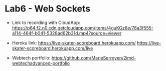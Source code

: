 # Lab6 - Web Sockets

* Link to recording with CloudApp:
https://p64.f2.n0.cdn.getcloudapp.com/items/4guKGz6e/78a3f555-a114-464f-b041-5328ad62b31d.mp4?source=viewer

* Heroku link: 
https://live-skater-scoreboard.herokuapp.com/
https://live-skater-scoreboard.herokuapp.com/live

* Webtech portfolio:
https://github.com/MarieSerroyen/2imd-webtechadvanced-portfolio 